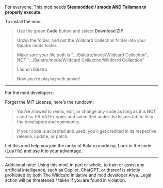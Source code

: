 For everyone: This mod needs **Steamodded / smods AND Talisman to properly execute.**

To install the mod:

> Use the green **Code** button and select **Download ZIP**.
>
> Unzip the folder, and put the Wildcard Collection folder into your Balatro mods folder.
>
> Make sure your file path is ".../Balatro/mods/Wildcard Collection", NOT ".../Balatro/mods/Wildcard Collection/Wildcard Collection"
>
> Launch Balatro
>
> Now you're playing with power!
-----------------------------------------------------------------------------------------------------------------------------
For the mod developers:

Forget the MIT License, here's the rundown:
> You're allowed to remix, edit, or change any code as long as it is NOT used for PRIVATE copies and submitted under the Issues tab to help the developers and community.

> If your code is accepted and used, you'll get credited in its respective release, update, or patch.

Let this mod help you join the ranks of Balatro modding. Look in the code (Lua file) and use it to your advantage.

-----------------------------------------------------------------------------------------------------------------------------

Additional note:
Using this mod, in part or whole, to train or assist any artificial intelligence, such as Copilot, ChatGPT, or thereof is strictly prohibited by both The Wildcard Initiative and mod developer Arya. Legal action will be threatened / taken if you are found in violation.
